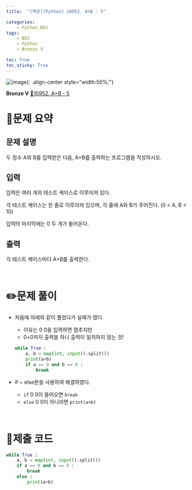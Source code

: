```yaml
---
title:  "[백준][Python] 10952. A+B - 5" 

categories: 
    - Python_BOJ
tags: 
    - BOJ
    - Python
    - Bronze Ⅴ

toc: True
toc_sticky: True
---
```

![image](https://github.com/user-attachments/assets/32319fe8-99e9-4031-b5d1-9f1909b510dc){: .align-center style="width:50%;"}

**Bronze Ⅴ** 
[🔗10952. A+B - 5](https://www.acmicpc.net/problem/10952)

# 📝문제 요약
## 문제 설명
두 정수 A와 B를 입력받은 다음, A+B를 출력하는 프로그램을 작성하시오.

## 입력
입력은 여러 개의 테스트 케이스로 이루어져 있다.

각 테스트 케이스는 한 줄로 이루어져 있으며, 각 줄에 A와 B가 주어진다. (0 < A, B < 10)

입력의 마지막에는 0 두 개가 들어온다.

## 출력
각 테스트 케이스마다 A+B를 출력한다.


<br>

# ✏️문제 풀이
- 처음에 아래와 같이 풀었다가 실패가 떴다.
    - 이유는 0 0을 입력하면 멈추지만
    - 0+0까지 출력을 하니 출력이 일치하지 않는 것!
    
    ```python
    while True :
        a, b = map(int, input().split())
        print(a+b)
        if a == 0 and b == 0 :
            break
    ```
    

- if ~ else문을 사용하여 해결하였다.
    - `if` 0 0이 들어오면 `break`
    - `else` 0 0이 아니라면 `print(a+b)`

<br>

# 💯제출 코드
```python
while True :
    a, b = map(int, input().split())
    if a == 0 and b == 0 :
        break
    else :
        print(a+b)
```